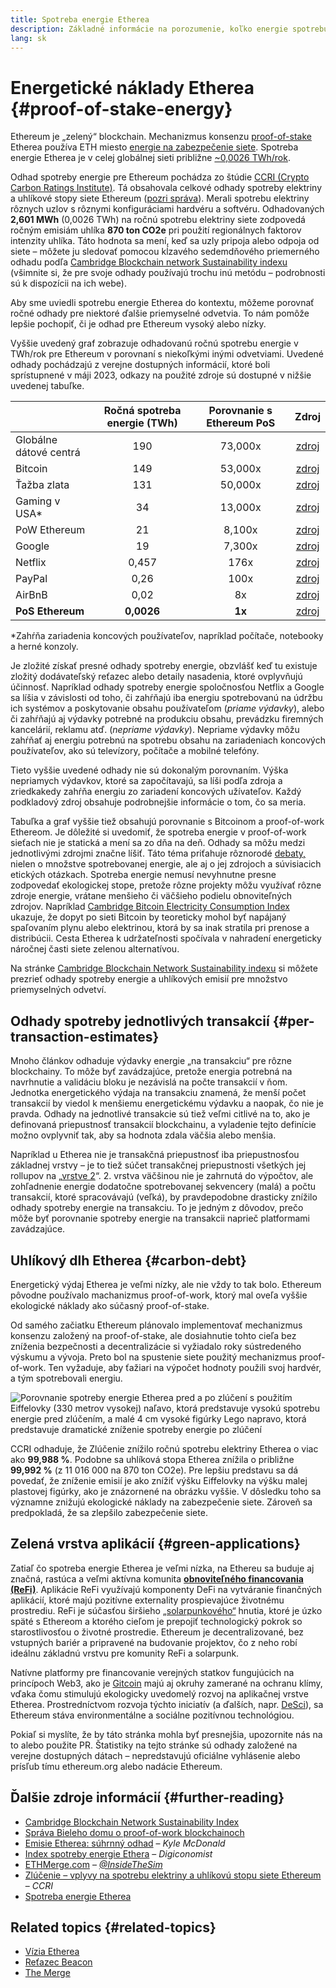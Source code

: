 ```yaml
---
title: Spotreba energie Etherea
description: Základné informácie na porozumenie, koľko energie spotrebúva Ethereum.
lang: sk
---
```


# Energetické náklady Etherea {#proof-of-stake-energy}

Ethereum je „zelený“ blockchain. Mechanizmus konsenzu [proof-of-stake](/developers/docs/consensus-mechanisms/pos) Etherea používa ETH miesto [energie na zabezpečenie siete](/developers/docs/consensus-mechanisms/pow). Spotreba energie Etherea je v celej globálnej sieti približne [~0,0026 TWh/rok](https://carbon-ratings.com/eth-report-2022).

Odhad spotreby energie pre Ethereum pochádza zo štúdie [CCRI (Crypto Carbon Ratings Institute)](https://carbon-ratings.com). Tá obsahovala celkové odhady spotreby elektriny a uhlíkové stopy siete Ethereum ([pozri správa](https://carbon-ratings.com/eth-report-2022)). Merali spotrebu elektriny rôznych uzlov s rôznymi konfiguráciami hardvéru a softvéru. Odhadovaných **2,601 MWh** (0,0026 TWh) na ročnú spotrebu elektriny siete zodpovedá ročným emisiám uhlíka **870 ton CO2e** pri použití regionálnych faktorov intenzity uhlíka. Táto hodnota sa mení, keď sa uzly pripoja alebo odpoja od siete – môžete ju sledovať pomocou kĺzavého sedemdňového priemerného odhadu podľa [Cambridge Blockchain network Sustainability indexu](https://ccaf.io/cbnsi/ethereum) (všimnite si, že pre svoje odhady používajú trochu inú metódu – podrobnosti sú k dispozícii na ich webe).

Aby sme uviedli spotrebu energie Etherea do kontextu, môžeme porovnať ročné odhady pre niektoré ďalšie priemyselné odvetvia. To nám pomôže lepšie pochopiť, či je odhad pre Ethereum vysoký alebo nízky.

<EnergyConsumptionChart />

Vyššie uvedený graf zobrazuje odhadovanú ročnú spotrebu energie v TWh/rok pre Ethereum v porovnaní s niekoľkými inými odvetviami. Uvedené odhady pochádzajú z verejne dostupných informácií, ktoré boli sprístupnené v máji 2023, odkazy na použité zdroje sú dostupné v nižšie uvedenej tabuľke.

|                        | Ročná spotreba energie (TWh) | Porovnanie s Ethereum PoS |                                                                                      Zdroj                                                                                       |
|:---------------------- |:----------------------------:|:-------------------------:|:--------------------------------------------------------------------------------------------------------------------------------------------------------------------------------:|
| Globálne dátové centrá |             190              |          73,000x          |                                    [zdroj](https://www.iea.org/commentaries/data-centres-and-energy-from-global-headlines-to-local-headaches)                                    |
| Bitcoin                |             149              |          53,000x          |                                                                 [zdroj](https://ccaf.io/cbnsi/cbeci/comparisons)                                                                 |
| Ťažba zlata            |             131              |          50,000x          |                                                                 [zdroj](https://ccaf.io/cbnsi/cbeci/comparisons)                                                                 |
| Gaming v USA\*       |              34              |          13,000x          |                 [zdroj](https://www.researchgate.net/publication/336909520_Toward_Greener_Gaming_Estimating_National_Energy_Use_and_Energy_Efficiency_Potential)                 |
| PoW Ethereum           |              21              |          8,100x           |                                                                    [zdroj](https://ccaf.io/cbnsi/ethereum/1)                                                                     |
| Google                 |              19              |          7,300x           |                                           [zdroj](https://www.gstatic.com/gumdrop/sustainability/google-2022-environmental-report.pdf)                                           |
| Netflix                |            0,457             |           176x            | [zdroj](https://assets.ctfassets.net/4cd45et68cgf/7B2bKCqkXDfHLadrjrNWD8/e44583e5b288bdf61e8bf3d7f8562884/2021_US_EN_Netflix_EnvironmentalSocialGovernanceReport-2021_Final.pdf) |
| PayPal                 |             0,26             |           100x            |                                  [zdroj](https://s202.q4cdn.com/805890769/files/doc_downloads/global-impact/CDP_Climate_Change_PayPal-(1).pdf)                                   |
| AirBnB                 |             0,02             |            8x             |                               [zdroj](https://s26.q4cdn.com/656283129/files/doc_downloads/governance_doc_updated/Airbnb-ESG-Factsheet-(Final).pdf)                               |
| **PoS Ethereum**       |          **0,0026**          |          **1x**           |                                                               [zdroj](https://carbon-ratings.com/eth-report-2022)                                                                |

\*Zahŕňa zariadenia koncových používateľov, napríklad počítače, notebooky a herné konzoly.

Je zložité získať presné odhady spotreby energie, obzvlášť keď tu existuje zložitý dodávateľský reťazec alebo detaily nasadenia, ktoré ovplyvňujú účinnosť. Napríklad odhady spotreby energie spoločnosťou Netflix a Google sa líšia v závislosti od toho, či zahŕňajú iba energiu spotrebovanú na údržbu ich systémov a poskytovanie obsahu používateľom (_priame výdavky_), alebo či zahŕňajú aj výdavky potrebné na produkciu obsahu, prevádzku firemných kancelárií, reklamu atď. (_nepriame výdavky_). Nepriame výdavky môžu zahŕňať aj energiu potrebnú na spotrebu obsahu na zariadeniach koncových používateľov, ako sú televízory, počítače a mobilné telefóny.

Tieto vyššie uvedené odhady nie sú dokonalým porovnaním. Výška nepriamych výdavkov, ktoré sa započítavajú, sa líši podľa zdroja a zriedkakedy zahŕňa energiu zo zariadení koncových užívateľov. Každý podkladový zdroj obsahuje podrobnejšie informácie o tom, čo sa meria.

Tabuľka a graf vyššie tiež obsahujú porovnanie s Bitcoinom a proof-of-work Ethereom. Je dôležité si uvedomiť, že spotreba energie v proof-of-work sieťach nie je statická a mení sa zo dňa na deň. Odhady sa môžu medzi jednotlivými zdrojmi značne líšiť. Táto téma priťahuje rôznorodé [debaty,](https://www.coindesk.com/business/2020/05/19/the-last-word-on-bitcoins-energy-consumption/) nielen o množstve spotrebovanej energie, ale aj o jej zdrojoch a súvisiacich etických otázkach. Spotreba energie nemusí nevyhnutne presne zodpovedať ekologickej stope, pretože rôzne projekty môžu využívať rôzne zdroje energie, vrátane menšieho či väčšieho podielu obnoviteľných zdrojov. Napríklad [Cambridge Bitcoin Electricity Consumption Index](https://ccaf.io/cbnsi/cbeci/comparisons) ukazuje, že dopyt po sieti Bitcoin by teoreticky mohol byť napájaný spaľovaním plynu alebo elektrinou, ktorá by sa inak stratila pri prenose a distribúcii. Cesta Etherea k udržateľnosti spočívala v nahradení energeticky náročnej časti siete zelenou alternatívou.

Na stránke [Cambridge Blockchain Network Sustainability indexu](https://ccaf.io/cbnsi/ethereum) si môžete prezrieť odhady spotreby energie a uhlíkových emisií pre množstvo priemyselných odvetví.

## Odhady spotreby jednotlivých transakcií {#per-transaction-estimates}

Mnoho článkov odhaduje výdavky energie „na transakciu“ pre rôzne blockchainy. To môže byť zavádzajúce, pretože energia potrebná na navrhnutie a validáciu bloku je nezávislá na počte transakcií v ňom. Jednotka energetického výdaja na transakciu znamená, že menší počet transakcií by viedol k menšiemu energetickému výdavku a naopak, čo nie je pravda. Odhady na jednotlivé transakcie sú tiež veľmi citlivé na to, ako je definovaná priepustnosť transakcií blockchainu, a vyladenie tejto definície možno ovplyvniť tak, aby sa hodnota zdala väčšia alebo menšia.

Napríklad u Etherea nie je transakčná priepustnosť iba priepustnosťou základnej vrstvy – je to tiež súčet transakčnej priepustnosti všetkých jej rollupov na „[vrstve 2](/layer-2/)“. 2. vrstva väčšinou nie je zahrnutá do výpočtov, ale zohľadnenie energie dodatočne spotrebovanej sekvencery (malá) a počtu transakcií, ktoré spracovávajú (veľká), by pravdepodobne drasticky znížilo odhady spotreby energie na transakciu. To je jedným z dôvodov, prečo môže byť porovnanie spotreby energie na transakcii naprieč platformami zavádzajúce.

## Uhlíkový dlh Etherea {#carbon-debt}

Energetický výdaj Etherea je veľmi nízky, ale nie vždy to tak bolo. Ethereum pôvodne používalo machanizmus proof-of-work, ktorý mal oveľa vyššie ekologické náklady ako súčasný proof-of-stake.

Od samého začiatku Ethereum plánovalo implementovať mechanizmus konsenzu založený na proof-of-stake, ale dosiahnutie tohto cieľa bez zníženia bezpečnosti a decentralizácie si vyžiadalo roky sústredeného výskumu a vývoja. Preto bol na spustenie siete použitý mechanizmus proof-of-work. Ten vyžaduje, aby ťažiari na výpočet hodnoty použili svoj hardvér, a tým spotrebovali energiu.

![Porovnanie spotreby energie Etherea pred a po zlúčení s použitím Eiffelovky (330 metrov vysokej) naľavo, ktorá predstavuje vysokú spotrebu energie pred zlúčením, a malé 4 cm vysoké figúrky Lego napravo, ktorá predstavuje dramatické zníženie spotreby energie po zlúčení](energy_consumption_pre_post_merge.png)

CCRI odhaduje, že Zlúčenie znížilo ročnú spotrebu elektriny Etherea o viac ako **99,988 %**. Podobne sa uhlíková stopa Etherea znížila o približne **99,992 %** (z 11 016 000 na 870 ton CO2e). Pre lepšiu predstavu sa dá povedať, že zníženie emisií je ako znížiť výšku Eiffelovky na výšku malej plastovej figúrky, ako je znázornené na obrázku vyššie. V dôsledku toho sa významne znižujú ekologické náklady na zabezpečenie siete. Zároveň sa predpokladá, že sa zlepšilo zabezpečenie siete.

## Zelená vrstva aplikácií {#green-applications}

Zatiaľ čo spotreba energie Etherea je veľmi nízka, na Ethereu sa buduje aj značná, rastúca a veľmi aktívna komunita [**obnoviteľného financovania (ReFi)**](/refi/). Aplikácie ReFi využívajú komponenty DeFi na vytváranie finančných aplikácií, ktoré majú pozitívne externality prospievajúce životnému prostrediu. ReFi je súčasťou širšieho [„solarpunkového“](https://en.wikipedia.org/wiki/Solarpunk) hnutia, ktoré je úzko späté s Ethereom a ktorého cieľom je prepojiť technologický pokrok so starostlivosťou o životné prostredie. Ethereum je decentralizované, bez vstupných bariér a pripravené na budovanie projektov, čo z neho robí ideálnu základnú vrstvu pre komunity ReFi a solarpunk.

Natívne platformy pre financovanie verejných statkov fungujúcich na princípoch Web3, ako je [Gitcoin](https://gitcoin.co) majú aj okruhy zamerané na ochranu klímy, vďaka čomu stimulujú ekologicky uvedomelý rozvoj na aplikačnej vrstve Etherea. Prostredníctvom rozvoja týchto iniciatív (a ďalších, napr. [DeSci](/desci/)), sa Ethereum stáva environmentálne a sociálne pozitívnou technológiou.

<InfoBanner emoji=":evergreen_tree:">
  Pokiaľ si myslíte, že by táto stránka mohla byť presnejšia, upozornite nás na to alebo použite PR. Štatistiky na tejto stránke sú odhady založené na verejne dostupných dátach – nepredstavujú oficiálne vyhlásenie alebo prísľub tímu ethereum.org alebo nadácie Ethereum.
</InfoBanner>

## Ďalšie zdroje informácií {#further-reading}

- [Cambridge Blockchain Network Sustainability Index](https://ccaf.io/cbnsi/ethereum)
- [Správa Bieleho domu o proof-of-work blockchainoch](https://web.archive.org/web/20221109005700/https://www.whitehouse.gov/wp-content/uploads/2022/09/09-2022-Crypto-Assets-and-Climate-Report.pdf)
- [Emisie Etherea: súhrnný odhad](https://kylemcdonald.github.io/ethereum-emissions/) – _Kyle McDonald_
- [Index spotreby energie Ethera](https://digiconomist.net/ethereum-energy-consumption/) – _Digiconomist_
- [ETHMerge.com](https://ethmerge.com/) – _[@InsideTheSim](https://twitter.com/InsideTheSim)_
- [Zlúčenie – vplyvy na spotrebu elektriny a uhlíkovú stopu siete Ethereum](https://carbon-ratings.com/eth-report-2022) – _CCRI_
- [Spotreba energie Etherea](https://mirror.xyz/jmcook.eth/ODpCLtO4Kq7SCVFbU4He8o8kXs418ZZDTj0lpYlZkR8)

## Related topics {#related-topics}

- [Vízia Etherea](/roadmap/vision/)
- [Reťazec Beacon](/roadmap/beacon-chain)
- [The Merge](/roadmap/merge/)

